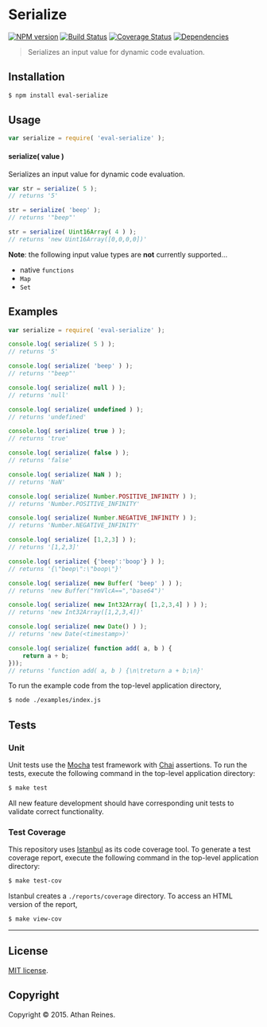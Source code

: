 Serialize
===
[![NPM version][npm-image]][npm-url] [![Build Status][travis-image]][travis-url] [![Coverage Status][codecov-image]][codecov-url] [![Dependencies][dependencies-image]][dependencies-url]

> Serializes an input value for dynamic code evaluation.


## Installation

``` bash
$ npm install eval-serialize
```

## Usage

``` javascript
var serialize = require( 'eval-serialize' );
```

#### serialize( value )

Serializes an input value for dynamic code evaluation.

``` javascript
var str = serialize( 5 );
// returns '5'

str = serialize( 'beep' );
// returns '"beep"'

str = serialize( Uint16Array( 4 ) );
// returns 'new Uint16Array([0,0,0,0])'
```

__Note__: the following input value types are __not__ currently supported...

*	native `functions`
*	`Map`
*	`Set`


## Examples

``` javascript
var serialize = require( 'eval-serialize' );

console.log( serialize( 5 ) );
// returns '5'

console.log( serialize( 'beep' ) );
// returns '"beep"'

console.log( serialize( null ) );
// returns 'null'

console.log( serialize( undefined ) );
// returns 'undefined'

console.log( serialize( true ) );
// returns 'true'

console.log( serialize( false ) );
// returns 'false'

console.log( serialize( NaN ) );
// returns 'NaN'

console.log( serialize( Number.POSITIVE_INFINITY ) );
// returns 'Number.POSITIVE_INFINITY'

console.log( serialize( Number.NEGATIVE_INFINITY ) );
// returns 'Number.NEGATIVE_INFINITY'

console.log( serialize( [1,2,3] ) );
// returns '[1,2,3]'

console.log( serialize( {'beep':'boop'} ) );
// returns '{\"beep\":\"boop\"}'

console.log( serialize( new Buffer( 'beep' ) ) );
// returns 'new Buffer("YmVlcA==","base64")'

console.log( serialize( new Int32Array( [1,2,3,4] ) ) );
// returns 'new Int32Array([1,2,3,4])'

console.log( serialize( new Date() ) );
// returns 'new Date(<timestamp>)'

console.log( serialize( function add( a, b ) {
	return a + b;
}));
// returns 'function add( a, b ) {\n\treturn a + b;\n}'
```

To run the example code from the top-level application directory,

``` bash
$ node ./examples/index.js
```


## Tests

### Unit

Unit tests use the [Mocha](http://mochajs.org/) test framework with [Chai](http://chaijs.com) assertions. To run the tests, execute the following command in the top-level application directory:

``` bash
$ make test
```

All new feature development should have corresponding unit tests to validate correct functionality.


### Test Coverage

This repository uses [Istanbul](https://github.com/gotwarlost/istanbul) as its code coverage tool. To generate a test coverage report, execute the following command in the top-level application directory:

``` bash
$ make test-cov
```

Istanbul creates a `./reports/coverage` directory. To access an HTML version of the report,

``` bash
$ make view-cov
```


---
## License

[MIT license](http://opensource.org/licenses/MIT).


## Copyright

Copyright &copy; 2015. Athan Reines.


[npm-image]: http://img.shields.io/npm/v/eval-serialize.svg
[npm-url]: https://npmjs.org/package/eval-serialize

[travis-image]: http://img.shields.io/travis/kgryte/eval-serialize/master.svg
[travis-url]: https://travis-ci.org/kgryte/eval-serialize

[codecov-image]: https://img.shields.io/codecov/c/github/kgryte/eval-serialize/master.svg
[codecov-url]: https://codecov.io/github/kgryte/eval-serialize?branch=master

[dependencies-image]: http://img.shields.io/david/kgryte/eval-serialize.svg
[dependencies-url]: https://david-dm.org/kgryte/eval-serialize

[dev-dependencies-image]: http://img.shields.io/david/dev/kgryte/eval-serialize.svg
[dev-dependencies-url]: https://david-dm.org/dev/kgryte/eval-serialize

[github-issues-image]: http://img.shields.io/github/issues/kgryte/eval-serialize.svg
[github-issues-url]: https://github.com/kgryte/eval-serialize/issues
